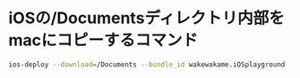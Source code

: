 # iOSの/Documentsディレクトリ内部をmacにコピーするコマンド

```sh
ios-deploy --download=/Documents --bundle_id wakewakame.iOSplayground --to ./
```
